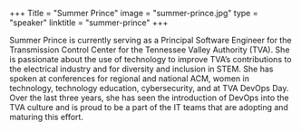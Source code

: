 +++
Title = "Summer Prince"
image = "summer-prince.jpg"
type = "speaker"
linktitle = "summer-prince"
+++

Summer Prince is currently serving as a Principal Software Engineer for the Transmission Control Center for the Tennessee Valley Authority (TVA). She is passionate about the use of technology to improve TVA’s contributions to the electrical industry and for diversity and inclusion in STEM. She has spoken at conferences for regional and national ACM, women in technology, technology education, cybersecurity, and at TVA DevOps Day. Over the last three years, she has seen the introduction of DevOps into the TVA culture and is proud to be a part of the IT teams that are adopting and maturing this effort.
